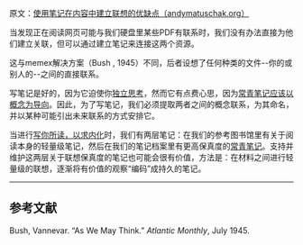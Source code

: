 原文：[使用笔记在内容中建立联想的优缺点（andymatuschak.org）](https://notes.andymatuschak.org/z2D6w86eKLuVdmk5icMJ5L6av1nG62HaF7ref)

当发现正在阅读网页可能与我们硬盘里某些PDF有联系时，我们没有办法直接为他们建立关联，但可以通过建立笔记来连接这两个资源。

这与memex解决方案（Bush , 1945）不同，后者设想了任何种类的文件--你的或别人的--之间的直接联系。

写笔记是好的，因为它迫使你[独立思考](https://notes.andymatuschak.org/z4enRPbLXdD8X8hCfVjaRkcGkronvhcfrgSQw)，然而它有点费心思，因为[常青笔记应该以概念为导向](https://notes.andymatuschak.org/z6bci25mVUBNFdVWSrQNKr6u7AZ1jFzfTVbMF)。因此，为了写笔记，我们必须提取两者之间的概念联系，为其命名，并以某种可能引出未来联系的方式安排它。

当进行[写你所读，以求内化](https://notes.andymatuschak.org/zg3fYweZpbHeBTpcYke5mF4ZfrJutYcQEtFo)时，我们有两层笔记：在我们的参考图书馆里有关于阅读本身的轻量级笔记，然后在我们的笔记档案里有更高保真度的[常青笔记](https://notes.andymatuschak.org/z4SDCZQeRo4xFEQ8H4qrSqd68ucpgE6LU155C)。支持并维护这两层关于联想保真度的笔记也可能会很有价值，方法是：在材料之间进行轻量级的联想，逐渐将有价值的观察“编码”成持久的笔记。

------

## 参考文献

Bush, Vannevar. “As We May Think.” *Atlantic Monthly*, July 1945. 